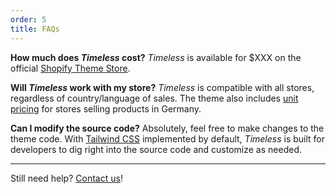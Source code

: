 ```yaml
---
order: 5
title: FAQs
---
```


**How much does _Timeless_ cost?**
_Timeless_ is available for $XXX on the official [Shopify Theme Store]().

**Will _Timeless_ work with my store?**
_Timeless_ is compatible with all stores, regardless of country/language of sales. The theme also includes [unit pricing](https://help.shopify.com/en/manual/intro-to-shopify/initial-setup/sell-in-germany/price-per-unit) for stores selling products in Germany.

**Can I modify the source code?**
Absolutely, feel free to make changes to the theme code. With [Tailwind CSS](/docs/dev/styling) implemented by default, _Timeless_ is built for developers to dig right into the source code and customize as needed.

---

Still need help? [Contact us](/docs/support)!

